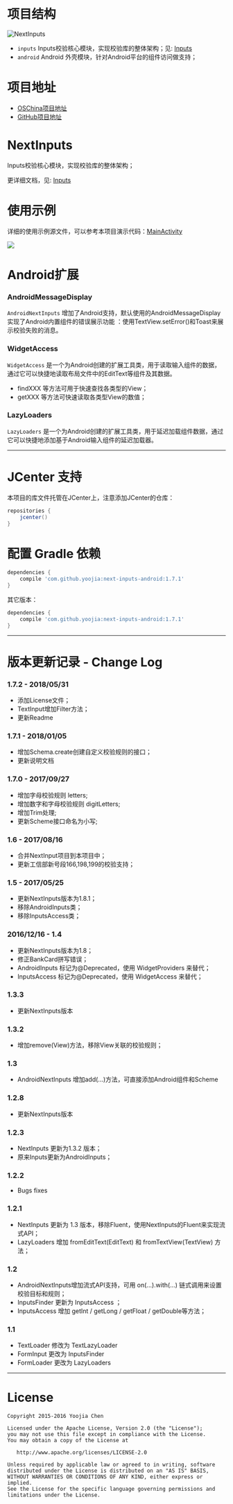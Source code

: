 # 项目结构

![NextInputs](./NextInputs.jpg)

- `inputs` Inputs校验核心模块，实现校验库的整体架构；见: [Inputs](./inputs/README.md)
- `android` Android 外壳模块，针对Android平台的组件访问做支持；

# 项目地址

- [OSChina项目地址](https://gitee.com/yoojia/NextInput-Android)
- [GitHub项目地址](https://github.com/yoojia/NextInputs-Android)

# NextInputs

Inputs校验核心模块，实现校验库的整体架构；

更详细文档，见: [Inputs](./inputs/README.md)

# 使用示例

详细的使用示例源文件，可以参考本项目演示代码：[MainActivity](./app/src/main/java/com/github/yoojia/inputs/app/MainActivity.java)

![](./java-demo.png)

# Android扩展

### AndroidMessageDisplay

`AndroidNextInputs` 增加了Android支持，默认使用的AndroidMessageDisplay实现了Android内置组件的错误展示功能 ：使用TextView.setError()和Toast来展示校验失败的消息。

### WidgetAccess

`WidgetAccess` 是一个为Android创建的扩展工具类，用于读取输入组件的数据，通过它可以快捷地读取布局文件中的EditText等组件及其数据。

- findXXX 等方法可用于快速查找各类型的View；
- getXXX 等方法可快速读取各类型View的数值；

### LazyLoaders

`LazyLoaders` 是一个为Android创建的扩展工具类，用于延迟加载组件数据，通过它可以快捷地添加基于Android输入组件的延迟加载器。

----

# JCenter 支持

本项目的库文件托管在JCenter上，注意添加JCenter的仓库：

```groovy
repositories {
    jcenter()
}
```

# 配置 Gradle 依赖

```groovy
dependencies {
    compile 'com.github.yoojia:next-inputs-android:1.7.1'
}
```

其它版本：

```groovy
dependencies {
    compile 'com.github.yoojia:next-inputs-android:1.7.1'
}
```

----

# 版本更新记录 - Change Log

### 1.7.2 - 2018/05/31

- 添加License文件；
- TextInput增加Filter方法；
- 更新Readme

### 1.7.1 - 2018/01/05

- 增加Schema.create创建自定义校验规则的接口；
- 更新说明文档

### 1.7.0 - 2017/09/27

- 增加字母校验规则 letters;
- 增加数字和字母校验规则 digitLetters;
- 增加Trim处理;
- 更新Scheme接口命名为小写;

### 1.6 - 2017/08/16

- 合并NextInput项目到本项目中；
- 更新工信部新号段166,198,199的校验支持；

### 1.5 - 2017/05/25

- 更新NextInputs版本为1.8.1；
- 移除AndroidInputs类；
- 移除InputsAccess类；

### 2016/12/16 - 1.4

- 更新NextInputs版本为1.8；
- 修正BankCard拼写错误；
- AndroidInputs 标记为@Deprecated，使用 WidgetProviders 来替代；
- InputsAccess 标记为@Deprecated，使用 WidgetAccess 来替代；

### 1.3.3

- 更新NextInputs版本

### 1.3.2

- 增加remove(View)方法，移除View关联的校验规则；

### 1.3

- AndroidNextInputs 增加add(...)方法，可直接添加Android组件和Scheme

### 1.2.8

- 更新NextInputs版本

### 1.2.3

- NextInputs 更新为1.3.2 版本；
- 原来Inputs更新为AndroidInputs；

### 1.2.2

- Bugs fixes

### 1.2.1

- NextInputs 更新为 1.3 版本，移除Fluent，使用NextInputs的Fluent来实现流式API；
- LazyLoaders 增加 fromEditText(EditText) 和 fromTextView(TextView) 方法；

### 1.2

- AndroidNextInputs增加流式API支持，可用 on(...).with(...) 链式调用来设置校验目标和规则；
- InputsFinder 更新为 InputsAccess ；
- InputsAccess 增加 getInt / getLong / getFloat / getDouble等方法；

### 1.1

- TextLoader 修改为 TextLazyLoader
- FormInput 更改为 InputsFinder
- FormLoader 更改为 LazyLoaders

----

# License

    Copyright 2015-2016 Yoojia Chen

    Licensed under the Apache License, Version 2.0 (the "License");
    you may not use this file except in compliance with the License.
    You may obtain a copy of the License at

       http://www.apache.org/licenses/LICENSE-2.0

    Unless required by applicable law or agreed to in writing, software
    distributed under the License is distributed on an "AS IS" BASIS,
    WITHOUT WARRANTIES OR CONDITIONS OF ANY KIND, either express or implied.
    See the License for the specific language governing permissions and
    limitations under the License.

